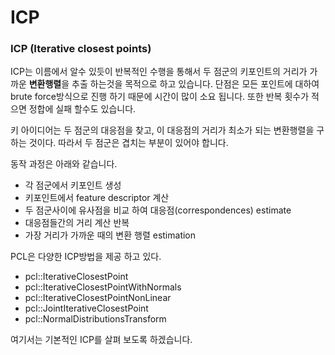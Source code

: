 # ICP

### ICP \(Iterative closest points\)

ICP는 이름에서 알수 있듯이 반복적인 수행을 통해서 두 점군의 키포인트의 거리가 가까운 **변환행렬**을 추출 하는것을 목적으로 하고 있습니다. 단점은 모든 포인트에 대하여 brute force방식으로 진행 하기 때문에 시간이 많이 소요 됩니다. 또한 반복 횟수가 적으면 정합에 실패 할수도 있습니다.

키 아이디어는 두 점군의 대응점을 찾고, 이 대응점의 거리가 최소가 되는 변환행렬을 구하는 것이다. 따라서 두 점군은 겹치는 부분이 있어야 합니다.

동작 과정은 아래와 같습니다.

* 각 점군에서 키포인트 생성 
* 키포인트에서 feature descriptor 계산 
* 두 점군사이에 유사점을 비교 하여 대응점\(correspondences\) estimate
* 대응점들간의 거리 계산 반복 
* 가장 거리가 가까운 때의 변환 행렬 estimation 

PCL은 다양한 ICP방법을 제공 하고 있다.

* pcl::IterativeClosestPoint 
* pcl::IterativeClosestPointWithNormals
* pcl::IterativeClosestPointNonLinear 
* pcl::JointIterativeClosestPoint
* pcl::NormalDistributionsTransform

여기서는 기본적인 ICP를 살펴 보도록 하겠습니다.

